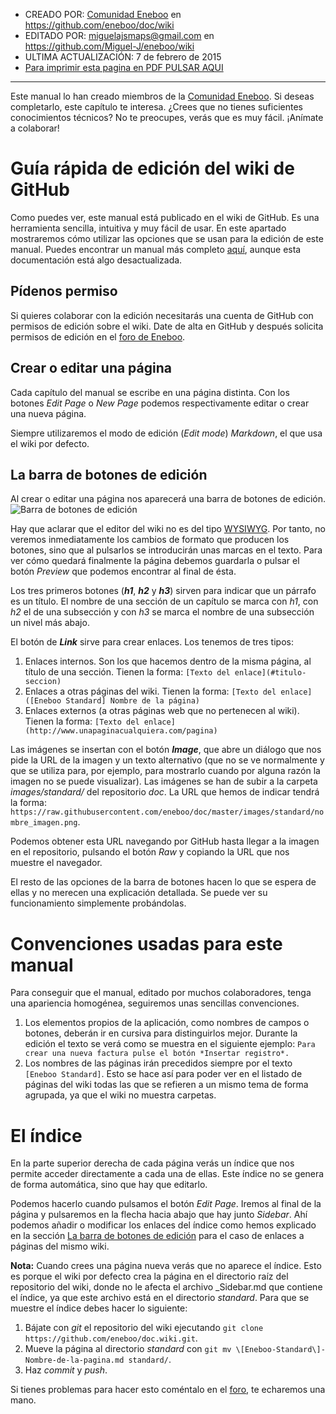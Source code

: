 * CREADO POR: [Comunidad Eneboo](http://www.eneboo.org) en https://github.com/eneboo/doc/wiki
* EDITADO POR: miguelajsmaps@gmail.com en https://github.com/Miguel-J/eneboo/wiki
* ULTIMA ACTUALIZACIÓN: 7 de febrero de 2015
* [Para imprimir esta pagina en PDF PULSAR AQUI](https://gitprint.com/Miguel-J/eneboo/wiki/%5BEneboo-Standard%5D-C%C3%B3mo-colaborar)

----
Este manual lo han creado miembros de la [Comunidad Eneboo](http://www.eneboo.org). Si deseas completarlo, este capítulo te interesa. ¿Crees que no tienes suficientes conocimientos técnicos? No te preocupes, verás que es muy fácil. ¡Anímate a colaborar!

# Guía rápida de edición del wiki de GitHub
Como puedes ver, este manual está publicado en el wiki de GitHub. Es una herramienta sencilla, intuitiva y muy fácil de usar. En este apartado mostraremos cómo utilizar las opciones que se usan para la edición de este manual. Puedes encontrar un manual más completo [aquí](http://www.adictosaltrabajo.com/tutoriales/tutoriales.php?pagina=githubWiki), aunque esta documentación está algo desactualizada.

## Pídenos permiso
Si quieres colaborar con la edición necesitarás una cuenta de GitHub con permisos de edición sobre el wiki. Date de alta en GitHub y después solicita permisos de edición en el [foro de Eneboo](https://groups.google.com/forum/#!forum/eneboo).

## Crear o editar una página
Cada capítulo del manual se escribe en una página distinta. Con los botones _Edit Page_ o _New Page_ podemos respectivamente editar o crear una nueva página.

Siempre utilizaremos el modo de edición (_Edit mode_) _Markdown_, el que usa el wiki por defecto.

## La barra de botones de edición
Al crear o editar una página nos aparecerá una barra de botones de edición.
![Barra de botones de edición](https://raw.githubusercontent.com/eneboo/doc/master/images/standard/barra_botones_wiki.png)

Hay que aclarar que el editor del wiki no es del tipo [WYSIWYG](http://es.wikipedia.org/wiki/WYSIWYG). Por tanto, no veremos inmediatamente los cambios de formato que producen los botones, sino que al pulsarlos se introducirán unas marcas en el texto. Para ver cómo quedará finalmente la página debemos guardarla o pulsar el botón _Preview_ que podemos encontrar al final de ésta.

Los tres primeros botones (**_h1_**, **_h2_** y **_h3_**) sirven para indicar que un párrafo es un título. El nombre de una sección de un capítulo se marca con _h1_, con _h2_ el de una subsección y con _h3_ se marca el nombre de una subsección un nivel más abajo.

El botón de **_Link_** sirve para crear enlaces. Los tenemos de tres tipos:

1. Enlaces internos. Son los que hacemos dentro de la misma página, al título de una sección. Tienen la forma:
`[Texto del enlace](#titulo-seccion)`
1. Enlaces a otras páginas del wiki. Tienen la forma:
`[Texto del enlace]([Eneboo Standard] Nombre de la página)`
1. Enlaces externos (a otras páginas web que no pertenecen al wiki). Tienen la forma:
`[Texto del enlace](http://www.unapaginacualquiera.com/pagina)`

Las imágenes se insertan con el botón **_Image_**, que abre un diálogo que nos pide la URL de la imagen y un texto alternativo (que no se ve normalmente y que se utiliza para, por ejemplo, para mostrarlo cuando por alguna razón la imagen no se puede visualizar). Las imágenes se han de subir a la carpeta _images/standard/_ del repositorio _doc_. La URL que hemos de indicar tendrá la forma:
`https://raw.githubusercontent.com/eneboo/doc/master/images/standard/nombre_imagen.png`.

Podemos obtener esta URL navegando por GitHub hasta llegar a la imagen en el repositorio, pulsando el botón _Raw_ y copiando la URL que nos muestre el navegador.

El resto de las opciones de la barra de botones hacen lo que se espera de ellas y no merecen una explicación detallada. Se puede ver su funcionamiento simplemente probándolas.

# Convenciones usadas para este manual
Para conseguir que el manual, editado por muchos colaboradores, tenga una apariencia homogénea, seguiremos unas sencillas convenciones.

1. Los elementos propios de la aplicación, como nombres de campos o botones, deberán ir en cursiva para distinguirlos mejor. Durante la edición el texto se verá como se muestra en el siguiente ejemplo:
`Para crear una nueva factura pulse el botón *Insertar registro*.`
1. Los nombres de las páginas irán precedidos siempre por el texto `[Eneboo Standard]`. Esto se hace así para poder ver en el listado de páginas del wiki todas las que se refieren a un mismo tema de forma agrupada, ya que el wiki no muestra carpetas.

# El índice
En la parte superior derecha de cada página verás un índice que nos permite acceder directamente a cada una de ellas. Este índice no se genera de forma automática, sino que hay que editarlo.

Podemos hacerlo cuando pulsamos el botón _Edit Page_. Iremos al final de la página y pulsaremos en la flecha hacia abajo que hay junto _Sidebar_. Ahí podemos añadir o modificar los enlaces del índice como hemos explicado en la sección [La barra de botones de edición](#la-barra-de-botones-de-edici%C3%B3n) para el caso de enlaces a páginas del mismo wiki.

**Nota:** Cuando crees una página nueva verás que no aparece el índice. Esto es porque el wiki por defecto crea la página en el directorio raíz del repositorio del wiki, donde no le afecta el archivo _Sidebar.md que contiene el índice, ya que este archivo está en el directorio _standard_. Para que se muestre el índice debes hacer lo siguiente:

1. Bájate con _git_ el repositorio del wiki ejecutando `git clone https://github.com/eneboo/doc.wiki.git`.
1. Mueve la página al directorio _standard_ con `git mv \[Eneboo-Standard\]-Nombre-de-la-pagina.md standard/`.
1. Haz _commit_ y _push_.

Si tienes problemas para hacer esto coméntalo en el [foro](https://groups.google.com/forum/#!forum/eneboo), te echaremos una mano.
